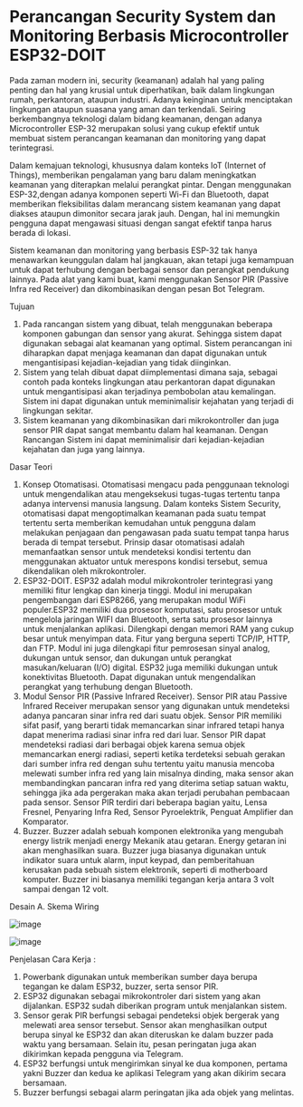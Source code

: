 # Perancangan Security System dan Monitoring Berbasis Microcontroller ESP32-DOIT

Pada zaman modern ini, security (keamanan) adalah hal yang paling penting dan hal yang krusial untuk diperhatikan, baik dalam lingkungan rumah, perkantoran, ataupun industri. Adanya keinginan untuk menciptakan lingkungan ataupun suasana yang aman dan terkendali. Seiring berkembangnya teknologi dalam bidang keamanan, dengan adanya Microcontroller ESP-32 merupakan solusi yang cukup efektif untuk membuat sistem perancangan keamanan dan monitoring yang dapat terintegrasi.

Dalam kemajuan teknologi, khususnya dalam konteks IoT (Internet of Things), memberikan pengalaman yang baru dalam meningkatkan keamanan yang diterapkan melalui perangkat pintar. Dengan menggunakan ESP-32,dengan adanya komponen seperti Wi-Fi dan Bluetooth, dapat memberikan fleksibilitas dalam merancang sistem keamanan yang dapat diakses ataupun dimonitor secara jarak jauh. Dengan, hal ini memungkin pengguna dapat mengawasi situasi dengan sangat efektif tanpa harus berada di lokasi.

Sistem keamanan dan monitoring yang berbasis ESP-32 tak hanya menawarkan keunggulan dalam hal jangkauan, akan tetapi juga kemampuan untuk dapat terhubung dengan berbagai sensor dan perangkat pendukung lainnya. Pada alat yang kami buat, kami menggunakan Sensor PIR (Passive Infra red Receiver) dan dikombinasikan dengan pesan Bot Telegram. 

Tujuan
1. Pada rancangan sistem yang dibuat, telah menggunakan beberapa komponen gabungan dan sensor yang akurat. Sehingga sistem dapat digunakan sebagai alat keamanan yang optimal. Sistem perancangan ini diharapkan dapat menjaga keamanan dan dapat digunakan untuk mengantisipasi kejadian-kejadian yang tidak diinginkan.
2. Sistem yang telah dibuat dapat diimplementasi dimana saja, sebagai contoh pada konteks lingkungan atau perkantoran dapat digunakan untuk mengantisipasi akan terjadinya pembobolan atau kemalingan. Sistem ini dapat digunakan untuk meminimalisir kejahatan yang terjadi di lingkungan sekitar.
3. Sistem keamanan yang dikombinasikan dari mikrokontroller dan juga sensor PIR dapat sangat membantu dalam hal keamanan. Dengan Rancangan Sistem ini dapat meminimalisir dari kejadian-kejadian kejahatan dan juga yang lainnya.

Dasar Teori
1. Konsep Otomatisasi. Otomatisasi mengacu pada penggunaan teknologi untuk mengendalikan atau mengeksekusi tugas-tugas tertentu tanpa adanya intervensi manusia langsung. Dalam konteks Sistem Security, otomatisasi dapat mengoptimalkan keamanan pada suatu tempat tertentu serta memberikan kemudahan untuk pengguna dalam melakukan penjagaan dan pengawasan pada suatu tempat tanpa harus berada di tempat tersebut. Prinsip dasar otomatisasi adalah memanfaatkan sensor untuk mendeteksi kondisi tertentu dan menggunakan aktuator untuk merespons kondisi tersebut, semua dikendalikan oleh mikrokontroler.
2. ESP32-DOIT. ESP32 adalah modul mikrokontroler terintegrasi yang memiliki fitur lengkap dan kinerja tinggi. Modul ini merupakan pengembangan dari ESP8266, yang merupakan modul WiFi populer.ESP32 memiliki dua prosesor komputasi, satu prosesor untuk mengelola jaringan WIFI dan Bluetooth, serta satu prosesor lainnya untuk menjalankan aplikasi. Dilengkapi dengan memori RAM yang cukup besar untuk menyimpan data. Fitur yang berguna seperti TCP/IP, HTTP, dan FTP. Modul ini juga dilengkapi fitur pemrosesan sinyal analog, dukungan untuk sensor, dan dukungan untuk perangkat masukan/keluaran (I/O) digital. ESP32 juga memiliki dukungan untuk konektivitas Bluetooth. Dapat digunakan untuk mengendalikan perangkat yang terhubung dengan Bluetooth.
3. Modul Sensor PIR (Passive Infrared Receiver). Sensor PIR atau Passive Infrared Receiver merupakan sensor yang digunakan untuk mendeteksi adanya pancaran sinar infra red dari suatu objek. Sensor PIR memiliki sifat pasif, yang berarti tidak memancarkan sinar infrared tetapi hanya dapat menerima radiasi sinar infra red dari luar. Sensor PIR dapat mendeteksi radiasi dari berbagai objek karena semua objek memancarkan energi radiasi, seperti ketika terdeteksi sebuah gerakan dari sumber infra red dengan suhu tertentu yaitu manusia mencoba melewati sumber infra red yang lain misalnya dinding, maka sensor akan membandingkan pancaran infra red yang diterima setiap satuan waktu, sehingga jika ada pergerakan maka akan terjadi perubahan pembacaan pada sensor. Sensor PIR terdiri dari beberapa bagian yaitu, Lensa Fresnel, Penyaring Infra Red, Sensor Pyroelektrik, Penguat Amplifier dan Komparator.
4. Buzzer. Buzzer adalah sebuah komponen elektronika yang mengubah energy listrik menjadi energy Mekanik atau getaran. Energy getaran ini akan menghasilkan suara. Buzzer juga biasanya digunakan untuk indikator suara untuk alarm, input keypad, dan pemberitahuan kerusakan pada sebuah sistem elektronik, seperti di motherboard komputer. Buzzer ini biasanya memiliki tegangan kerja antara 3 volt sampai dengan 12 volt.

Desain
A. Skema Wiring

![image](https://github.com/ArthurGregorius/ProyekPerkuliahan/assets/147962819/4d69294b-5783-4009-8698-c18f657fa998)

![image](https://github.com/ArthurGregorius/ProyekPerkuliahan/assets/147962819/d44d6d4b-32ac-4989-9586-32f2659ea90f)

Penjelasan Cara Kerja :
1. Powerbank digunakan untuk memberikan sumber daya berupa tegangan ke dalam ESP32, buzzer, serta sensor PIR.
2. ESP32 digunakan sebagai mikrokontroler dari sistem yang akan dijalankan. ESP32 sudah diberikan program untuk menjalankan sistem.
3. Sensor gerak PIR berfungsi sebagai pendeteksi objek bergerak yang melewati area sensor tersebut. Sensor akan menghasilkan output berupa sinyal ke ESP32 dan akan diteruskan ke dalam buzzer pada waktu yang bersamaan. Selain itu, pesan peringatan juga akan dikirimkan kepada pengguna via Telegram.
4. ESP32 berfungsi untuk mengirimkan sinyal ke dua komponen, pertama yakni Buzzer dan kedua ke aplikasi Telegram yang akan dikirim secara bersamaan.
5. Buzzer berfungsi sebagai alarm peringatan jika ada objek yang melintas.
